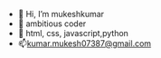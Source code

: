 - 👋 Hi, I’m mukeshkumar
- 👀 ambitious coder
- 🌱 html, css, javascript,python
- 📫kumar.mukesh07387@gmail.com

<!---
mukeshkumar78370/mukeshkumar78370 is a ✨ special ✨ repository because its `README.md` (this file) appears on your GitHub profile.
You can click the Preview link to take a look at your changes.
--->
